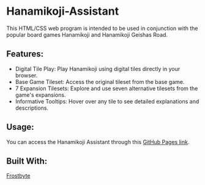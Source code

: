 # Hanamikoji-Assistant

This HTML/CSS web program is intended to be used in conjunction with the popular board games Hanamikoji and Hanamikoji Geishas Road.

## Features:
- Digital Tile Play: Play Hanamikoji using digital tiles directly in your browser.
- Base Game Tileset: Access the original tileset from the base game.
- 7 Expansion Tilesets: Explore and use seven alternative tilesets from the game's expansions.
- Informative Tooltips: Hover over any tile to see detailed explanations and descriptions.

## Usage:
You can access the Hanamikoji Assistant through this [GitHub Pages link](https://jhunter101.github.io/hanamikoji-assistant/).

## Built With:
[Frostbyte](https://github.com/JHunter101/frostbyte)
